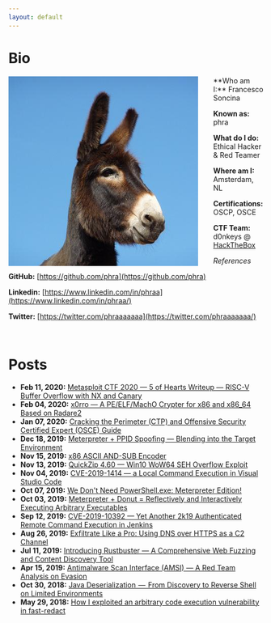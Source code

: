 ```yaml
---
layout: default
---
```


# Bio

<img style="padding-right: 30px;" align="left" src="assets/images/somaro.jpeg">
**Who am I:** Francesco Soncina

**Known as:** phra

**What do I do:** Ethical Hacker & Red Teamer

**Where am I:** Amsterdam, NL

**Certifications:** OSCP, OSCE

**CTF Team:** d0nkeys @ [HackTheBox](https://www.hackthebox.eu/home/teams/profile/45)

_References_

**GitHub:** [https://github.com/phra](https://github.com/phra)

**Linkedin:** [https://www.linkedin.com/in/phraa](https://www.linkedin.com/in/phraa/)

**Twitter:** [https://twitter.com/phraaaaaaa](https://twitter.com/phraaaaaaa/)

<br clear="left"/>

# Posts

- **Feb 11, 2020:** [Metasploit CTF 2020 — 5 of Hearts Writeup — RISC-V Buffer Overflow with NX and Canary](./posts/metasploit-ctf-2020-five-of-hearts.html)
- **Feb 04, 2020:** [x0rro — A PE/ELF/MachO Crypter for x86 and x86_64 Based on Radare2](./posts/x0rro.html)
- **Jan 07, 2020:** [Cracking the Perimeter (CTP) and Offensive Security Certified Expert (OSCE) Guide](./posts/ctp-osce-guide.html)
- **Dec 18, 2019:** [Meterpreter + PPID Spoofing — Blending into the Target Environment](./posts/meterpreter-ppid-spoofing.html)
- **Nov 15, 2019:** [x86 ASCII AND-SUB Encoder](./posts/and-sub-encoder.html)
- **Nov 13, 2019:** [QuickZip 4.60 — Win10 WoW64 SEH Overflow Exploit](./posts/quickzip-seh-win10-wow64.html)
- **Nov 04, 2019:** [CVE-2019-1414 — a Local Command Execution in Visual Studio Code](./posts/cve-2019-1414.html)
- **Oct 07, 2019:** [We Don't Need PowerShell.exe: Meterpreter Edition!](./posts/meterpreter-psattack.html)
- **Oct 03, 2019:** [Meterpreter + Donut = Reflectively and Interactively Executing Arbitrary Executables](./posts/meterpreter-shellcode-inject.html)
- **Sep 12, 2019:** [CVE-2019-10392 — Yet Another 2k19 Authenticated Remote Command Execution in Jenkins](./posts/cve-2019-10392.html)
- **Aug 26, 2019:** [Exfiltrate Like a Pro: Using DNS over HTTPS as a C2 Channel](./posts/dnscat2-over-doh.html)
- **Jul 11, 2019:** [Introducing Rustbuster — A Comprehensive Web Fuzzing and Content Discovery Tool](./posts/rustbuster.html)
- **Apr 15, 2019:** [Antimalware Scan Interface (AMSI) — A Red Team Analysis on Evasion](./posts/amsi.html)
- **Oct 30, 2018:** [Java Deserialization  —  From Discovery to Reverse Shell on Limited Environments](./posts/java-deserialization.html)
- **May 29, 2018:** [How I exploited an arbitrary code execution vulnerability in fast-redact](./posts/fast-redact.html)
